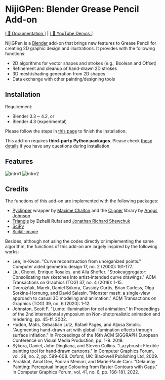 # NijiGPen: Blender Grease Pencil Add-on

[[ 📖 Documentation ](https://chsh2.github.io/nijigp/)] | [[ 🎥 YouTube Demos ](https://www.youtube.com/playlist?list=PLEgTVZ2uBvPMM0sGzzQTyoV0or8_PTs6t)]

NijiGPen is a [Blender](https://www.blender.org/) add-on that brings new features to Grease Pencil for creating 2D graphic design and illustrations. It provides with the following functions:

- 2D algorithms for vector shapes and strokes (e.g., Boolean and Offset)
- Refinement and cleanup of hand-drawn 2D strokes
- 3D mesh/shading generation from 2D shapes
- Data exchange with other painting/designing tools

## Installation

Requirement: 

- Blender 3.3 ~ 4.2, or
- Blender 4.3 (experimental)

Please follow the steps in [this page](https://chsh2.github.io/nijigp/docs/get_started/installation/) to finish the installation.

This add-on requires **third-party Python packages**. Please check [these details](https://chsh2.github.io/nijigp/docs/get_started/installation/dependency/) if you have any questions during installation.

## Features

![intro1](https://github.com/chsh2/nijiGPen/assets/110356534/82e82ae5-611e-48c1-8ba7-d75a319dde71)
![intro2](https://github.com/chsh2/nijiGPen/assets/110356534/336eeab5-93dd-468a-9c23-8ead9ad741d3)

## Credits

The functions of this add-on are implemented with the following packages:

- [Pyclipper](https://github.com/fonttools/pyclipper) wrapper by [Maxime Chalton](https://sites.google.com/site/maxelsbackyard/home/pyclipper) and the [Clipper](http://www.angusj.com/delphi/clipper.php) library by [Angus Johnson](http://www.angusj.com/delphi/clipper.php)
- [Triangle](https://github.com/drufat/triangle) by Dzhelil Rufat and [Jonathan Richard Shewchuk](http://www.cs.berkeley.edu/~jrs)
- [SciPy](https://scipy.org/)
- [Scikit-image](https://scikit-image.org/) 

Besides, although not using the codes directly or implementing the same algorithm, the functions of this add-on are largely inspired by the following works:

 - Lee, In-Kwon. "Curve reconstruction from unorganized points." Computer aided geometric design 17, no. 2 (2000): 161-177.
 - Liu, Chenxi, Enrique Rosales, and Alla Sheffer. "Strokeaggregator: Consolidating raw sketches into artist-intended curve drawings." ACM Transactions on Graphics (TOG) 37, no. 4 (2018): 1-15.
 - Dvorožňák, Marek, Daniel Sýkora, Cassidy Curtis, Brian Curless, Olga Sorkine-Hornung, and David Salesin. "Monster mash: a single-view approach to casual 3D modeling and animation." ACM Transactions on Graphics (TOG) 39, no. 6 (2020): 1-12.
 - Johnston, Scott F. "Lumo: illumination for cel animation." In Proceedings of the 2nd international symposium on Non-photorealistic animation and rendering, pp. 45-ff. 2002.
 - Hudon, Matis, Sebastian Lutz, Rafael Pagés, and Aljosa Smolic. "Augmenting hand-drawn art with global illumination effects through surface inflation." In Proceedings of the 16th ACM SIGGRAPH European Conference on Visual Media Production, pp. 1-9. 2019.
 - Sýkora, Daniel, John Dingliana, and Steven Collins. "Lazybrush: Flexible painting tool for hand‐drawn cartoons." In Computer Graphics Forum, vol. 28, no. 2, pp. 599-608. Oxford, UK: Blackwell Publishing Ltd, 2009.
 - Parakkat, Amal Dev, Pooran Memari, and Marie‐Paule Cani. "Delaunay Painting: Perceptual Image Colouring from Raster Contours with Gaps." In Computer Graphics Forum, vol. 41, no. 6, pp. 166-181. 2022.
